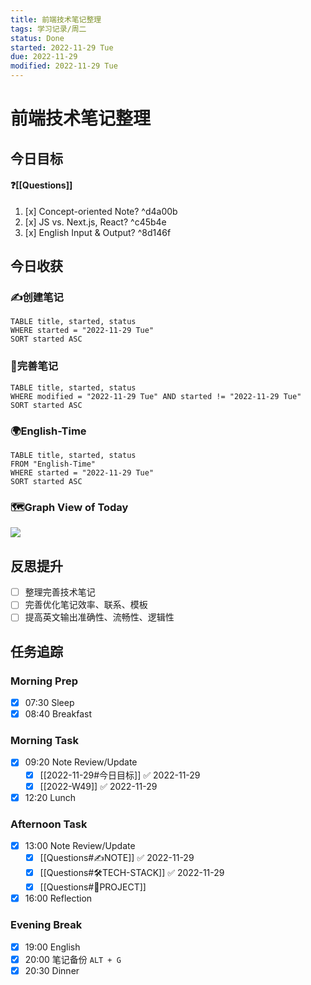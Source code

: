 ```yaml
---
title: 前端技术笔记整理
tags: 学习记录/周二
status: Done
started: 2022-11-29 Tue
due: 2022-11-29
modified: 2022-11-29 Tue
---
```

# 前端技术笔记整理
## 今日目标
#### ❓[[Questions]]
1. [x] Concept-oriented Note? ^d4a00b
2. [x] JS vs. Next.js, React? ^c45b4e
3. [x] English Input & Output? ^8d146f
## 今日收获
### ✍️创建笔记

```dataview
TABLE title, started, status
WHERE started = "2022-11-29 Tue"
SORT started ASC
```

### 📝完善笔记

```dataview
TABLE title, started, status
WHERE modified = "2022-11-29 Tue" AND started != "2022-11-29 Tue"
SORT started ASC
```

### 🌍English-Time

```dataview
TABLE title, started, status
FROM "English-Time"
WHERE started = "2022-11-29 Tue"
SORT started ASC
```

### 🗺️Graph View of Today

![](https://cdn.nlark.com/yuque/0/2022/png/29677165/1669715221201-bb508ee3-8482-4f01-80bf-d1b596049647.png)
## 反思提升
- [ ] 整理完善技术笔记
- [ ] 完善优化笔记效率、联系、模板
- [ ] 提高英文输出准确性、流畅性、逻辑性
## 任务追踪
### Morning Prep
- [x] 07:30 Sleep
- [x] 08:40 Breakfast
### Morning Task
- [x] 09:20 Note Review/Update
	- [x] [[2022-11-29#今日目标]] ✅ 2022-11-29
	- [x] [[2022-W49]] ✅ 2022-11-29
- [x] 12:20 Lunch
### Afternoon Task
- [x] 13:00 Note Review/Update
	- [x] [[Questions#✍️NOTE]] ✅ 2022-11-29
	- [x] [[Questions#🛠️TECH-STACK]] ✅ 2022-11-29
	- [x] [[Questions#🚀PROJECT]]
- [x] 16:00 Reflection
### Evening Break
- [x] 19:00 English
- [x] 20:00 笔记备份 `ALT + G`
- [x] 20:30 Dinner